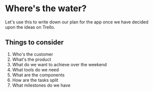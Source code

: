 # Where's the water?

Let's use this to write down our plan for the app once we have decided upon the ideas on Trello.

## Things to consider

1. Who's the customer
2. What's the product
3. What do we want to achieve over the weekend
4. What tools do we need
5. What are the components
6. How are the tasks split
7. What milestones do we have